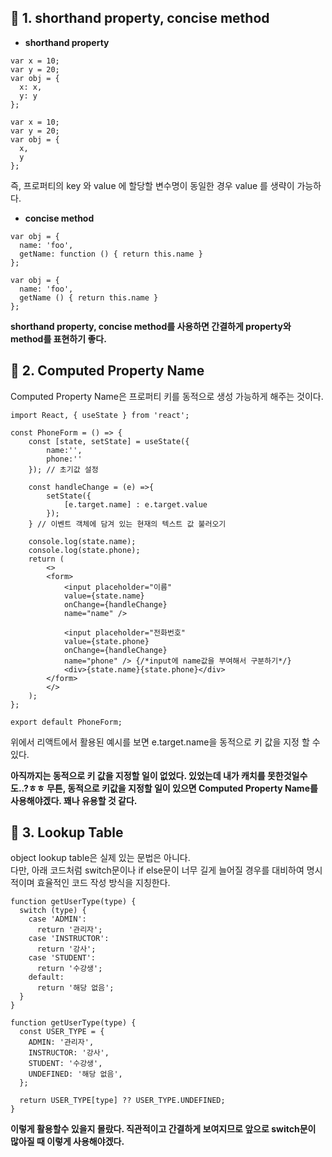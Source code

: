 ## 📌 1. shorthand property, concise method

- **shorthand property**
```
var x = 10;
var y = 20; 
var obj = { 
  x: x,
  y: y
};
```

```
var x = 10; 
var y = 20; 
var obj = {
  x,
  y
};

```
즉, 프로퍼티의 key 와 value 에 할당할 변수명이 동일한 경우 value 를 생략이 가능하다.


- **concise method**
```
var obj = { 
  name: 'foo', 
  getName: function () { return this.name } 
};

```

```
var obj = { 
  name: 'foo', 
  getName () { return this.name } 
};

```

**shorthand property, concise method를 사용하면 간결하게 property와 method를 표현하기 좋다.**

## 📌 2. Computed Property Name

Computed Property Name은 프로퍼티 키를 동적으로 생성 가능하게 해주는 것이다.
```
import React, { useState } from 'react';

const PhoneForm = () => {
    const [state, setState] = useState({
        name:'',
        phone:''
    }); // 초기값 설정

    const handleChange = (e) =>{
        setState({
            [e.target.name] : e.target.value
        });
    } // 이벤트 객체에 담겨 있는 현재의 텍스트 값 불러오기

    console.log(state.name);
    console.log(state.phone);
    return (
        <>
        <form>
            <input placeholder="이름"
            value={state.name}
            onChange={handleChange}
            name="name" />

            <input placeholder="전화번호" 
            value={state.phone}
            onChange={handleChange}
            name="phone" /> {/*input에 name값을 부여해서 구분하기*/}
            <div>{state.name}{state.phone}</div>
        </form>
        </>
    );
};

export default PhoneForm;
```

위에서 리액트에서 활용된 예시를 보면 e.target.name을 동적으로 키 값을 지정 할 수 있다.

**아직까지는 동적으로 키 값을 지정할 일이 없었다. 있었는데 내가 캐치를 못한것일수도..?ㅎㅎ 무튼, 동적으로 키값을 지정할 일이 있으면 Computed Property Name를 사용해야겠다. 꽤나 유용할 것 같다.**

## 📌 3. Lookup Table

object lookup table은 실제 있는 문법은 아니다.  
다만, 아래 코드처럼 switch문이나 if else문이 너무 길게 늘어질 경우를 대비하여 명시적이며 효율적인 코드 작성 방식을 지칭한다.

```
function getUserType(type) {
  switch (type) {
    case 'ADMIN':
      return '관리자';
    case 'INSTRUCTOR':
      return '강사';
    case 'STUDENT':
      return '수강생';
    default:
      return '해당 없음';
  }
}
```

```
function getUserType(type) {
  const USER_TYPE = {
    ADMIN: '관리자',
    INSTRUCTOR: '강사',
    STUDENT: '수강생',
    UNDEFINED: '해당 없음',
  };

  return USER_TYPE[type] ?? USER_TYPE.UNDEFINED;
}
```

**이렇게 활용할수 있을지 몰랐다. 직관적이고 간결하게 보여지므로 앞으로 switch문이 많아질 때 이렇게 사용해야겠다.**
